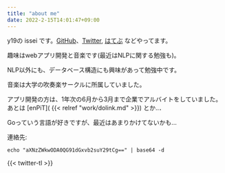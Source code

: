 ```yaml
---
title: "about me"
date: 2022-2-15T14:01:47+09:00
---
```



y19の issei です。[GitHub](https://github.com/Issei0804-ie)、[Twitter](https://twitter.com/iLP_isse), [はてぶ](https://issei-ie.hatenablog.com/) などやってます。

趣味はwebアプリ開発と音楽です(最近はNLPに関する勉強も)。

NLP以外にも、データベース構造にも興味があって勉強中です。

音楽は大学の吹奏楽サークルに所属していました。

アプリ開発の方は、1年次の6月から3月まで企業でアルバイトをしていました。
あとは [enPiT]( {{< relref "work/dolink.md" >}}) とか..．

Goっていう言語が好きですが、最近はあまりかけてないかも...


連絡先:

 `echo "aXNzZWkwODA0QG91dGxvb2suY29tCg==" | base64 -d`

{{< twitter-tl >}}
